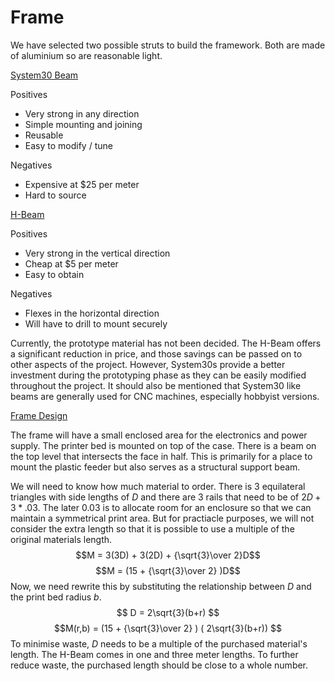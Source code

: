 Frame
=====

We have selected two possible struts to build the framework. Both are made of aluminium so are reasonable light.

[System30 Beam](/img/system30_img.JPG)

Positives
- Very strong in any direction
- Simple mounting and joining
- Reusable
- Easy to modify / tune

Negatives
- Expensive at \$25 per meter
- Hard to source

[H-Beam](img/H-Beam.png)

Positives
- Very strong in the vertical direction
- Cheap at \$5 per meter
- Easy to obtain

Negatives
- Flexes in the horizontal direction
- Will have to drill to mount securely

Currently, the prototype material has not been decided. The H-Beam offers a significant reduction in price, and those savings can be passed on to other aspects of the project. However, System30s provide a better investment during the prototyping phase as they can be easily modified throughout the project. It should also be mentioned that System30 like beams are generally used for CNC machines, especially hobbyist versions.

[Frame Design](img/frame.svg)

The frame will have a small enclosed area for the electronics and power supply. The printer bed is mounted on top of the case. There is a beam on the top level that intersects the face in half. This is primarily for a place to mount the plastic feeder but also serves as a structural support beam.

We will need to know how much material to order. There is 3 equilateral triangles with side lengths of $D$  and there are 3 rails that need to be of $2D + 3*.03$. The later 0.03 is to allocate room for an enclosure so that we can maintain a symmetrical print area. But for practiacle purposes, we will not consider the extra length so that it is possible to use a multiple of the original materials length.
$$M = 3(3D) + 3(2D)  + {\sqrt{3}\over 2}D$$
$$M = (15 +  {\sqrt{3}\over 2} )D$$
Now, we need rewrite this by substituting the relationship between $D$ and the print bed radius $b$.
$$ D = 2\sqrt{3}(b+r) $$
$$M(r,b) = (15 +  {\sqrt{3}\over 2} ) ( 2\sqrt{3}(b+r)) $$
To minimise waste, $D$ needs to be a multiple of the purchased material's length. The H-Beam comes in one and three meter lengths. To further reduce waste, the purchased length should be close to a whole number.



